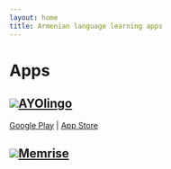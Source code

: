 ```yaml
---
layout: home
title: Armenian language learning apps
---
```


# Apps

<h2><a href="https://ayolingo.org/" target="_blank"><img src="view-source:https://ayolingo.org/images/favicons/favicon-32x32.png">AYOlingo</a></h2>
<a href="https://play.google.com/store/apps/details?id=org.birthrightarmenia.ayolingo"><i class="fab fa-google-play"></i> Google Play</a> | <a href="https://itunes.apple.com/am/app/ayolingo-learn-armenian/id1367151083?mt=8"><i class="fab fa-app-store-ios"></i> App Store</a> 

<h2><a href="https://app.memrise.com" target="_blank"><img src="https://www.memrise.com/hubfs/memrise-flavicon.png">Memrise</a></h2>



